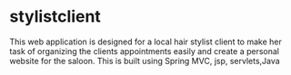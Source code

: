 # stylistclient
This web application is designed for a local hair stylist client to make her task of organizing the clients appointments easily and create a personal website for the saloon. This is built using Spring MVC, jsp, servlets,Java
